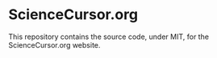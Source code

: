 # ScienceCursor.org
This repository contains the source code, under MIT, for the ScienceCursor.org website.
